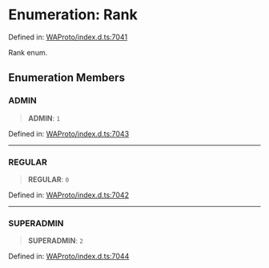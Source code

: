 # Enumeration: Rank

Defined in: [WAProto/index.d.ts:7041](https://github.com/Riders004/Tv/blob/3d6aaf6f3efb499dc9d0ca82bb24083bb45a8478/WAProto/index.d.ts#L7041)

Rank enum.

## Enumeration Members

### ADMIN

> **ADMIN**: `1`

Defined in: [WAProto/index.d.ts:7043](https://github.com/Riders004/Tv/blob/3d6aaf6f3efb499dc9d0ca82bb24083bb45a8478/WAProto/index.d.ts#L7043)

***

### REGULAR

> **REGULAR**: `0`

Defined in: [WAProto/index.d.ts:7042](https://github.com/Riders004/Tv/blob/3d6aaf6f3efb499dc9d0ca82bb24083bb45a8478/WAProto/index.d.ts#L7042)

***

### SUPERADMIN

> **SUPERADMIN**: `2`

Defined in: [WAProto/index.d.ts:7044](https://github.com/Riders004/Tv/blob/3d6aaf6f3efb499dc9d0ca82bb24083bb45a8478/WAProto/index.d.ts#L7044)
